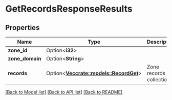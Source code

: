 # GetRecordsResponseResults

## Properties

Name | Type | Description | Notes
------------ | ------------- | ------------- | -------------
**zone_id** | Option<**i32**> |  | [optional]
**zone_domain** | Option<**String**> |  | [optional]
**records** | Option<[**Vec<crate::models::RecordGet>**](RecordGet.md)> | Zone records collection | [optional]

[[Back to Model list]](../README.md#documentation-for-models) [[Back to API list]](../README.md#documentation-for-api-endpoints) [[Back to README]](../README.md)


